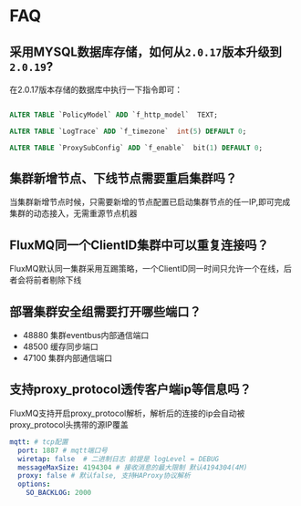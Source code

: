 # FAQ

## 采用MYSQL数据库存储，如何从`2.0.17`版本升级到`2.0.19`?

在2.0.17版本存储的数据库中执行一下指令即可：
```sql

ALTER TABLE `PolicyModel` ADD `f_http_model`  TEXT;

ALTER TABLE `LogTrace` ADD `f_timezone`  int(5) DEFAULT 0;

ALTER TABLE `ProxySubConfig` ADD `f_enable`  bit(1) DEFAULT 0;

```



## 集群新增节点、下线节点需要重启集群吗？

当集群新增节点时候，只需要新增的节点配置已启动集群节点的任一IP,即可完成集群的动态接入，无需重源节点机器

## FluxMQ同一个ClientID集群中可以重复连接吗？

FluxMQ默认同一集群采用互踢策略，一个ClientID同一时间只允许一个在线，后者会将前者剔除下线

## 部署集群安全组需要打开哪些端口？
- 48880 集群eventbus内部通信端口
- 48500 缓存同步端口
- 47100 集群内部通信端口


## 支持proxy_protocol透传客户端ip等信息吗？

FluxMQ支持开启proxy_protocol解析，解析后的连接的ip会自动被proxy_protocol头携带的源IP覆盖

```YAML
mqtt: # tcp配置
  port: 1887 # mqtt端口号
  wiretap: false  # 二进制日志 前提是 logLevel = DEBUG
  messageMaxSize: 4194304 # 接收消息的最大限制 默认4194304(4M)
  proxy: false # 默认false, 支持HAProxy协议解析  
  options:
    SO_BACKLOG: 2000
```